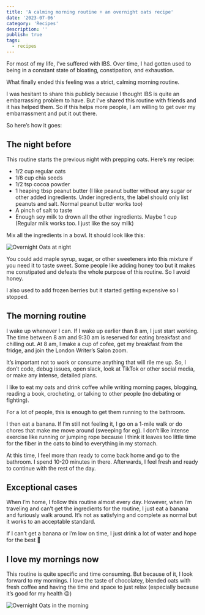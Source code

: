 ```yaml
---
title: 'A calming morning routine + an overnight oats recipe'
date: '2023-07-06'
category: 'Recipes'
description: ''
publish: true
tags:
  - recipes
---
```


For most of my life, I’ve suffered with IBS. Over time, I had gotten used to being in a constant state of bloating, constipation, and exhaustion.

What finally ended this feeling was a strict, calming morning routine.

I was hesitant to share this publicly because I thought IBS is quite an embarrassing problem to have. But I’ve shared this routine with friends and it has helped them. So if this helps more people, I am willing to get over my embarrassment and put it out there.

So here’s how it goes:

## The night before

This routine starts the previous night with prepping oats. Here’s my recipe:

-   1/2 cup regular oats
-   1/8 cup chia seeds
-   1/2 tsp cocoa powder
-   1 heaping tbsp peanut butter (I like peanut butter without any sugar or other added ingredients. Under ingredients, the label should only list peanuts and salt. Normal peanut butter works too)
-   A pinch of salt to taste
-   Enough soy milk to drown all the other ingredients. Maybe 1 cup (Regular milk works too. I just like the soy milk)

Mix all the ingredients in a bowl. It should look like this:

![Overnight Oats at night](/postImages/overnight-oats-night.jpg)

You could add maple syrup, sugar, or other sweeteners into this mixture if you need it to taste sweet. Some people like adding honey too but it makes me constipated and defeats the whole purpose of this routine. So I avoid honey.

I also used to add frozen berries but it started getting expensive so I stopped.

## The morning routine

I wake up whenever I can. If I wake up earlier than 8 am, I just start working. The time between 8 am and 9:30 am is reserved for eating breakfast and chilling out. At 8 am, I make a cup of cofee, get my breakfast from the fridge, and join the London Writer’s Salon zoom.

It’s important not to work or consume anything that will rile me up. So, I don’t code, debug issues, open slack, look at TikTok or other social media, or make any intense, detailed plans.

I like to eat my oats and drink coffee while writing morning pages, blogging, reading a book, crocheting, or talking to other people (no debating or fighting).

For a lot of people, this is enough to get them running to the bathroom.

I then eat a banana. If I’m still not feeling it, I go on a 1-mile walk or do chores that make me move around (sweeping for eg). I don’t like intense exercise like running or jumping rope because I think it leaves too little time for the fiber in the oats to bind to everything in my stomach.

At this time, I feel more than ready to come back home and go to the bathroom. I spend 10-20 minutes in there. Afterwards, I feel fresh and ready to continue with the rest of the day.

## Exceptional cases

When I’m home, I follow this routine almost every day. However, when I’m traveling and can’t get the ingredients for the routine, I just eat a banana and furiously walk around. It’s not as satisfying and complete as normal but it works to an acceptable standard.

If I can’t get a banana or I’m low on time, I just drink a lot of water and hope for the best 🤞

## I love my mornings now

This routine is quite specific and time consuming. But because of it, I look forward to my mornings. I love the taste of chocolatey, blended oats with fresh coffee and having the time and space to just relax (especially because it’s good for my health 😉)

![Overnight Oats in the morning](/postImages/overnight-oats-day.jpg)
